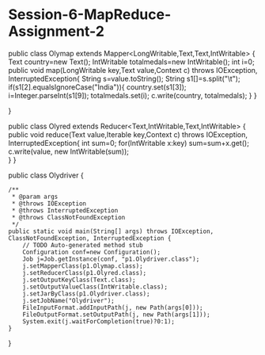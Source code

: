 # Session-6-MapReduce-Assignment-2
public class Olymap extends Mapper<LongWritable,Text,Text,IntWritable>  {
	Text country=new Text();
	IntWritable totalmedals=new IntWritable();
	int i=0;
	public void map(LongWritable key,Text value,Context c) throws IOException, InterruptedException{
		String s=value.toString();
		String s1[]=s.split("\t");
		if(s1[2].equalsIgnoreCase("India")){
			country.set(s1[3]);
			i=Integer.parseInt(s1[9]);
			totalmedals.set(i);
			c.write(country, totalmedals);
		}
	}

}

public class Olyred extends Reducer<Text,IntWritable,Text,IntWritable> {
public void reduce(Text value,Iterable<IntWritable> key,Context c) throws IOException, InterruptedException{
	int sum=0;
	for(IntWritable x:key)
		sum=sum+x.get();
	c.write(value, new IntWritable(sum));	
}
}


public class Olydriver {

	/**
	 * @param args
	 * @throws IOException 
	 * @throws InterruptedException 
	 * @throws ClassNotFoundException 
	 */
	public static void main(String[] args) throws IOException, ClassNotFoundException, InterruptedException {
		// TODO Auto-generated method stub
		Configuration conf=new Configuration();
		Job j=Job.getInstance(conf, "p1.Olydriver.class");
		j.setMapperClass(p1.Olymap.class);
		j.setReducerClass(p1.Olyred.class);
		j.setOutputKeyClass(Text.class);
		j.setOutputValueClass(IntWritable.class);
		j.setJarByClass(p1.Olydriver.class);
		j.setJobName("Olydriver");
		FileInputFormat.addInputPath(j, new Path(args[0]));
		FileOutputFormat.setOutputPath(j, new Path(args[1]));
		System.exit(j.waitForCompletion(true)?0:1);
	}

}
